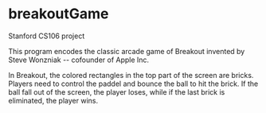 breakoutGame
============

Stanford CS106 project

This program encodes the classic arcade game of Breakout invented by Steve Wonzniak -- cofounder of Apple Inc.

In Breakout, the colored rectangles in the top part of the screen are bricks. Players need to control the paddel and bounce the ball to hit the brick. If the ball fall out of the screen, the player loses, while if the last brick is eliminated, the player wins.
